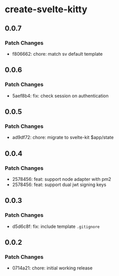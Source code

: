 # create-svelte-kitty

## 0.0.7

### Patch Changes

- f806662: chore: match sv default template

## 0.0.6

### Patch Changes

- 5aef8b4: fix: check session on authentication

## 0.0.5

### Patch Changes

- ad9df72: chore: migrate to svelte-kit $app/state

## 0.0.4

### Patch Changes

- 2578456: feat: support node adapter with pm2
- 2578456: feat: support dual jwt signing keys

## 0.0.3

### Patch Changes

- d5d6c8f: fix: include template `.gitignore`

## 0.0.2

### Patch Changes

- 0714a21: chore: initial working release
